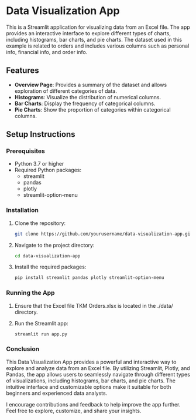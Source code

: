 # Data Visualization App

This is a Streamlit application for visualizing data from an Excel file. The app provides an interactive interface to explore different types of charts, including histograms, bar charts, and pie charts. The dataset used in this example is related to orders and includes various columns such as personal info, financial info, and order info.

## Features

- **Overview Page**: Provides a summary of the dataset and allows exploration of different categories of data.
- **Histograms**: Visualize the distribution of numerical columns.
- **Bar Charts**: Display the frequency of categorical columns.
- **Pie Charts**: Show the proportion of categories within categorical columns.

## Setup Instructions

### Prerequisites

- Python 3.7 or higher
- Required Python packages:
  - streamlit
  - pandas
  - plotly
  - streamlit-option-menu

### Installation

1. Clone the repository:

   ```sh
   git clone https://github.com/yourusername/data-visualization-app.git
   ```

2. Navigate to the project directory:

   ```sh
   cd data-visualization-app
   ```

3. Install the required packages:

   ```sh
   pip install streamlit pandas plotly streamlit-option-menu
   ```

### Running the App

1. Ensure that the Excel file TKM Orders.xlsx is located in the ./data/ directory.
2. Run the Streamlit app:

   ```sh
   streamlit run app.py
   ```

### Conclusion

This Data Visualization App provides a powerful and interactive way to explore and analyze data from an Excel file. By utilizing Streamlit, Plotly, and Pandas, the app allows users to seamlessly navigate through different types of visualizations, including histograms, bar charts, and pie charts. The intuitive interface and customizable options make it suitable for both beginners and experienced data analysts.

I encourage contributions and feedback to help improve the app further. Feel free to explore, customize, and share your insights.
